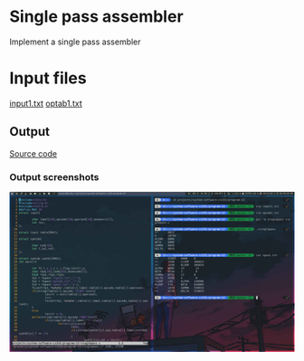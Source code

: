 # Single pass assembler

Implement a single pass assembler

# Input files

[input1.txt](input1.txt)
[optab1.txt](optab1.txt)

## Output

[Source code](singlepass.c)

### Output screenshots

![](singlepass.jpg)

